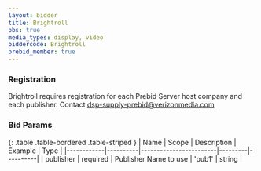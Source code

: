 ```yaml
---
layout: bidder
title: Brightroll
pbs: true
media_types: display, video
biddercode: Brightroll
prebid_member: true
---
```


### Registration

Brightroll requires registration for each Prebid Server host company
and each publisher. Contact dsp-supply-prebid@verizonmedia.com

### Bid Params

{: .table .table-bordered .table-striped }
| Name       | Scope    | Description            | Example | Type     |
|------------|----------|------------------------|---------|----------|
| publisher | required | Publisher Name to use | 'pub1' | string |
